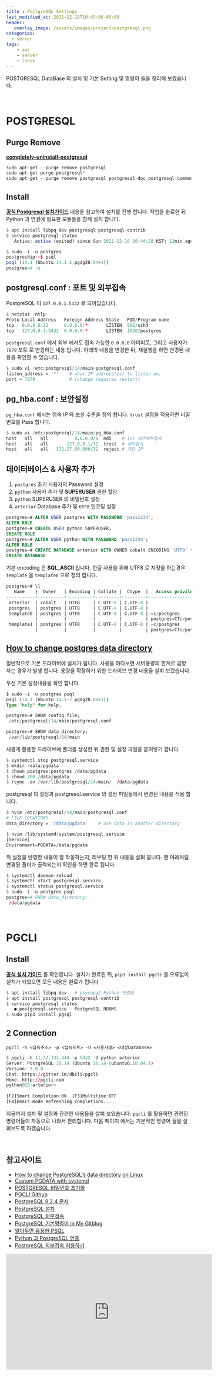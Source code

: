 ```yaml
---
title : PostgreSQL Settings
last_modified_at: 2021-12-15T10:45:06-05:00
header:
   overlay_image: /assets/images/project/postgresql.png
categories:
  - server
tags: 
    - aws
    - server
    - linux
---
```


POSTGRESQL DataBase 의 설치 및 기본 Setting 및 명령어 들을 정리해 보겠습니다.

<br />

# **POSTGRESQL**

## **Purge Remove**
**[completely-uninstall-postgresql](https://kb.objectrocket.com/postgresql/how-to-completely-uninstall-postgresql-757)**

```r
sudo apt-get --purge remove postgresql
sudo apt-get purge postgresql*
sudo apt-get --purge remove postgresql postgresql-doc postgresql-common
```

## **Install**
**[공식 Postgresql 설치가이드](https://www.postgresql.org/download/linux/ubuntu/)** 내용을 참고하여 설치를 진행 합니다. 작업을 완료한 뒤 Python 과 연결에 필요한 모듈들을 함께 설치 합니다.

```r
$ apt install libpq-dev postgresql postgresql-contrib
$ service postgresql status
   Active: active (exited) since Sun 2021-12-16 10:44:28 KST; 12min ago

$ sudo -i -u postgres
postgres@ip:~$ psql
psql (14.1 (Ubuntu 14.1-2.pgdg20.04+1))
postgres=# \q
```

## **postgresql.conf : 포트 및 외부접속**
PostgreSQL 이 `127.0.0.1:5432` 로 되어있습니다.

```r
$ netstat -ntlp     
Proto Local Address   Foreign Address State   PID/Program name    
tcp   0.0.0.0:22      0.0.0.0:*       LISTEN  898/sshd            
tcp   127.0.0.1:5432  0.0.0.0:*       LISTEN  1030/postgres       
```

`postgresql.conf` 에서 외부 에서도 접속 가능한 `0.0.0.0` 아이피로, 그리고 사용자가 `7879` 포트 로 변경하는 내용 입니다. 아래의 내용을 변경한 뒤, 재실행을 하면 변경된 내용을 확인할 수 있습니다.

```r
$ sudo vi /etc/postgresql/14/main/postgresql.conf
listen_address = '*'    # what IP address(es) to listen on;
port = 7879             # (change requires restart)
```

## **pg_hba.conf : 보안설정**

`pg_hba.conf` 에서는 접속 IP 와 보한 수준을 정의 합니다. `trust` 설정을 적용하면 비밀번호를 Pass 합니다.

```r
$ sudo vi /etc/postgresql/14/main/pg_hba.conf
host   all   all          0.0.0.0/0  md5    # (+) 보안외부접속
host   all   all       127.0.0.1/32  trust  # 내부접속
host   all   all   172.27.00.000/32  reject # 차단 IP
```

## **데이터베이스 & 사용자 추가**

1) `postgres` 초기 사용자의 Password 설정
2) `python` 사용자 추가 및 **SUPERUSER** 권한 할당 
3) `python` SUPERUSER 의 비밀번호 설정
4) `arterior` Database 추가 및 `UTF8` 인코딩 설정

```sql
postgres=# ALTER USER postgres WITH PASSWORD 'pass1234';
ALTER ROLE
postgres=# CREATE USER python SUPERUSER;
CREATE ROLE
postgres=# ALTER USER python WITH PASSWORD 'pass1234';
ALTER ROLE
postgres=# CREATE DATABASE arterior WITH OWNER cobalt ENCODING 'UTF8' template template0;
CREATE DATABASE
```

기본 encoding 은 **SQL_ASCII** 입니다. 한글 사용을 위해 UTF8 로 지정을 하는경우 `template` 을 `template0` 으로 정의 합니다.

```sql
postgres=# \l
   Name    |  Owner   | Encoding | Collate |  Ctype  |   Access privileges   
-----------+----------+----------+---------+---------+-----------------------
 arterior  | cobalt   | UTF8     | C.UTF-8 | C.UTF-8 | 
 postgres  | postgres | UTF8     | C.UTF-8 | C.UTF-8 | 
 template0 | postgres | UTF8     | C.UTF-8 | C.UTF-8 | =c/postgres          +
           |          |          |         |         | postgres=CTc/postgres
 template1 | postgres | UTF8     | C.UTF-8 | C.UTF-8 | =c/postgres          +
           |          |          |         |         | postgres=CTc/postgres
```

## **[How to change postgres data directory](https://dbaclass.com/article/how-to-change-postgres-data-directory/)**

일반적으로 기본 드라이버에 설치가 됩니다. 사용을 하다보면 서버용량의 한계로 금방 차는 경우가 발생 합니다. 용량을 확장하기 위한 드라이브 변경 내용을 살펴 보겠습니다.

우선 기본 설정내용을 확인 합니다.

```sql
$ sudo -i -u postgres psql
psql (14.1 (Ubuntu 14.1-2.pgdg20.04+1))
Type "help" for help.

postgres=# SHOW config_file;
 /etc/postgresql/14/main/postgresql.conf

postgres=# SHOW data_directory;
 /var/lib/postgresql/14/main
```

새롭게 활용할 드라이브에 폴더를 생성한 뒤 권한 및 설정 파일을 붙여넣기 합니다.

```r
$ systemctl stop postgresql.service
$ mkdir /data/pgdata
$ chown postgres:postgres /data/pgdata
$ chmod 700 /data/pgdata
$ rsync -av /var/lib/postgresql/14/main/  /data/pgdata
```

postgresql 의 설정과 postgresql.service 의 설정 파일들에서 변경된 내용을 적용 합니다.

```r
$ nvim /etc/postgresql/14/main/postgresql.conf
# FILE LOCATIONS
data_directory = '/data/pgdata'    # use data in another directory

$ nvim /lib/systemd/system/postgresql.service
[Service]
Environment=PGDATA=/data/pgdata
```

위 설정을 반영한 내용이 잘 작동하는지, 리부팅 한 뒤 내용을 살펴 봅니다. 맨 아래처럼 변경된 폴더가 출력되는지 확인을 하면 완료 됩니다.

```r
$ systemctl daemon-reload
$ systemctl start postgresql.service
$ systemctl status postgresql.service
$ sudo -i -u postgres psql
postgres=# SHOW data_directory;
 /data/pgdata
```

<br/>

# **PGCLI**

## **Install**

**[공식 설치 가이드](https://www.pgcli.com/install)** 를 확인합니다. 설치가 완료된 뒤, `pip3 install pgcli` 를 오류없이 설치가 되었으면 모든 내용은 완료가 됩니다

```r
$ apt install libpq-dev   # psycopg2 Python 연결용
$ apt install postgresql postgresql-contrib
$ service postgresql status
   ● postgresql.service - PostgreSQL RDBMS
$ sudo pip3 install pgsql
```

## **2 Connection**
`pgcli -h <접속주소> -p <접속포트> -U <사용자명> <대상Database>`

```r
$ pgcli -h 11.22.333.444 -p 5432 -U python arterior
Server: PostgreSQL 10.14 (Ubuntu 10.14-0ubuntu0.18.04.1)
Version: 3.0.0
Chat: https://gitter.im/dbcli/pgcli
Home: http://pgcli.com
python@15:arterior>
 
[F2]Smart Completion:ON  [F3]Multiline:OFF  
[F4]Emacs-mode Refreshing completions...   
```

지금까지 설치 및 설정과 관련한 내용들을 살펴 보았습니다. `pqcli` 를 활용하면 관련된 명령어들이 자동으로 나와서 편리합니다. 다음 페이지 에서는 기본적인 명령어 들을 살펴보도록 하겠습니다.

<br/>

## 참고사이트
- [How to change PostgreSQL's data directory on Linux](https://fitodic.github.io/how-to-change-postgresql-data-directory-on-linux)
- [Custom PGDATA with systemd](https://pgstef.github.io/2018/02/28/custom_pgdata_with_systemd.html)
- [POSTGRESQL 비밀번호 초기화](https://055055.tistory.com/14)
- [PGCLI Github](https://github.com/dbcli/pgcli)
- [PostgreSQL 9.2.4 문서](https://postgresql.kr/docs/9.2/index.html)
- [PostgreSQL 설치](https://dejavuqa.tistory.com/363?category=257816)
- [PostgreSQL 외부접속](https://dejavuqa.tistory.com/32?category=257816)
- [PostgreSQL 기본명령어 in My Gitblog](https://yongbeomkim.github.io/sql/psql-01-startup/)
- [알아두면 유용한 PSQL](https://browndwarf.tistory.com/51)
- [Python 과 PostgreSQL 연동](https://jinmay.github.io/2018/01/11/python/python-with-postgresql)
- [PostgreSQL 외부접속 허용하기](https://racoonlotty.tistory.com/entry/PostgreSQL-%EC%99%B8%EB%B6%80-%EC%A0%91%EA%B7%BC-%ED%97%88%EC%9A%A9)


<iframe width="560" height="315" src="https://www.youtube.com/embed/HHbIPi43HE4" frameborder="0" allow="accelerometer; autoplay; clipboard-write; encrypted-media; gyroscope; picture-in-picture" allowfullscreen></iframe>
